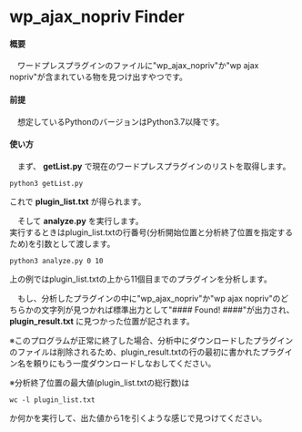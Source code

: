 # wp_ajax_nopriv Finder
#### 概要  
 　ワードプレスプラグインのファイルに"wp_ajax_nopriv"か"wp ajax nopriv"が含まれている物を見つけ出すやつです。  
#### 前提
　想定しているPythonのバージョンはPython3.7以降です。
#### 使い方
　まず、 __getList.py__ で現在のワードプレスプラグインのリストを取得します。  
~~~
python3 getList.py
~~~
これで __plugin_list.txt__ が得られます。  

　そして __analyze.py__ を実行します。  
実行するときはplugin_list.txtの行番号(分析開始位置と分析終了位置を指定するため)を引数として渡します。

~~~
python3 analyze.py 0 10
~~~
上の例ではplugin_list.txtの上から11個目までのプラグインを分析します。  

　もし、分析したプラグインの中に"wp_ajax_nopriv"か"wp ajax nopriv"のどちらかの文字列が見つかれば標準出力として"#### Found! ####"が出力され、 __plugin_result.txt__ に見つかった位置が記されます。  

※このプログラムが正常に終了した場合、分析中にダウンロードしたプラグインのファイルは削除されるため、plugin_result.txtの行の最初に書かれたプラグイン名を頼りにもう一度ダウンロードしなおしてください。

※分析終了位置の最大値(plugin_list.txtの総行数)は
~~~
wc -l plugin_list.txt
~~~
か何かを実行して、出た値から1を引くような感じで見つけてください。
